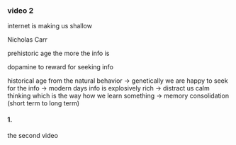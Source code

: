 ### video 2

internet is making us shallow

Nicholas Carr



prehistoric age the more the info is 

dopamine to reward for seeking info

historical age from the natural behavior -> genetically we are happy to seek for the info -> modern days info is explosively rich -> distract us calm thinking which is the way how we learn something -> memory consolidation (short term to long term)

#### 1. 

the second video 